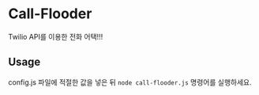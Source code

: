 # Call-Flooder
Twilio API를 이용한 전화 어택!!!

## Usage
config.js 파일에 적절한 값을 넣은 뒤 `node call-flooder.js` 명령어를 실행하세요.
